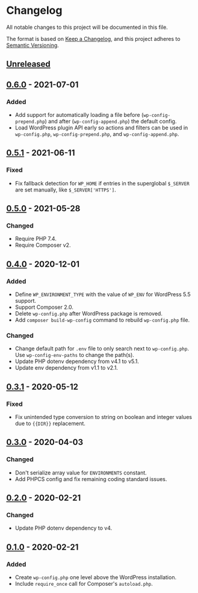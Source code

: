 # Changelog
All notable changes to this project will be documented in this file.

The format is based on [Keep a Changelog](https://keepachangelog.com/en/1.0.0/),
and this project adheres to [Semantic Versioning](https://semver.org/spec/v2.0.0.html).

## [Unreleased]

## [0.6.0] - 2021-07-01

### Added
* Add support for automatically loading a file before (`wp-config-prepend.php`) and after (`wp-config-append.php`) the default config.
* Load WordPress plugin API early so actions and filters can be used in `wp-config.php`, `wp-config-prepend.php`, and `wp-config-append.php`.

## [0.5.1] - 2021-06-11

### Fixed
* Fix fallback detection for `WP_HOME` if entries in the superglobal `$_SERVER` are set manually, like `$_SERVER['HTTPS']`.

## [0.5.0] - 2021-05-28

### Changed
* Require PHP 7.4.
* Require Composer v2.

## [0.4.0] - 2020-12-01

### Added
* Define `WP_ENVIRONMENT_TYPE` with the value of `WP_ENV` for WordPress 5.5 support.
* Support Composer 2.0.
* Delete `wp-config.php` after WordPress package is removed.
* Add `composer build-wp-config` command to rebuild `wp-config.php` file.

### Changed
* Change default path for `.env` file to only search next to `wp-config.php`. Use `wp-config-env-paths` to change the path(s).
* Update PHP dotenv dependency from v4.1 to v5.1.
* Update env dependency from v1.1 to v2.1.

## [0.3.1] - 2020-05-12

### Fixed
* Fix unintended type conversion to string on boolean and integer values due to `{{DIR}}` replacement.

## [0.3.0] - 2020-04-03

### Changed
* Don't serialize array value for `ENVIRONMENTS` constant.
* Add PHPCS config and fix remaining coding standard issues.

## [0.2.0] - 2020-02-21

### Changed
* Update PHP dotenv dependency to v4.

## [0.1.0] - 2020-02-21

### Added
* Create `wp-config.php` one level above the WordPress installation.
* Include `require_once` call for Composer's `autoload.php`.

[Unreleased]: https://github.com/wearerequired/composer-wp-config/compare/0.6.0...HEAD
[0.6.0]: https://github.com/wearerequired/composer-wp-config/compare/0.5.0...0.6.0
[0.5.1]: https://github.com/wearerequired/composer-wp-config/compare/0.5.0...0.5.1
[0.5.0]: https://github.com/wearerequired/composer-wp-config/compare/0.4.0...0.5.0
[0.4.0]: https://github.com/wearerequired/composer-wp-config/compare/0.3.1...0.4.0
[0.3.1]: https://github.com/wearerequired/composer-wp-config/compare/0.3.0...0.3.1
[0.3.0]: https://github.com/wearerequired/composer-wp-config/compare/0.2.0...0.3.0
[0.2.0]: https://github.com/wearerequired/composer-wp-config/compare/0.1.0...0.2.0
[0.1.0]: https://github.com/wearerequired/composer-wp-config/compare/7a01662...0.1.0
